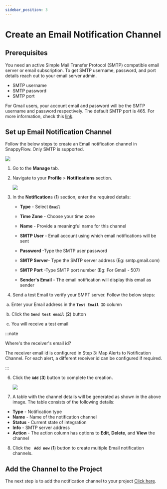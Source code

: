 ```yaml
---
sidebar_position: 3 
---
```

# Create an Email Notification Channel


## Prerequisites

You need an active Simple Mail Transfer Protocol (SMTP) compatible email server or email subscription. To get SMTP username, password, and port details reach out to your email server admin. 

- SMTP username
- SMTP password
- SMTP port

For Gmail users, your account email and password will be the SMTP username and password respectively. The default SMTP port is 465. For more information, check this [link](https://support.google.com/mail/answer/7126229?hl=en#zippy=%2Cstep-change-smtp-other-settings-in-your-email-client).

## Set up Email Notification Channel

Follow the below steps to create an Email notification channel in SnappyFlow. Only SMTP is supported. 

<img src="/img/Notifications/email/image_1.png" />

   1. Go to the **Manage** tab.

   2. Navigate to your **Profile** > **Notifications** section.

      <img src="/img/Notifications/Images/image_2.PNG" />

   3. In the **Notification**s  (**1**) section, enter the required details:

      - **Type** - Select **`Email`**

      - **Time Zone** - Choose your time zone

      - **Name** - Provide a meaningful name for this channel

      - **SMTP User** - Email account using which email notifications will be sent

      - **Password** -Type the SMTP user password

      - **SMTP Server**- Type the SMTP server address (Eg: smtp.gmail.com)

      - **SMTP Port** -Type SMTP port number (Eg: For Gmail - 507)

      - **Sender's Email** - The email notification will display this email as sender

   5. Send a test Email to verify your SMPT server. Follow the  below steps:

​             a. Enter your Email address in the **`Test Email ID`** column

​             b. Click the **`Send test email`**  (**2**) button

​             c. You will receive a test email 

:::note 

Where's the receiver's email id?

The receiver email id is configured in Step 3: Map Alerts to Notification Channel. For each alert, a different receiver id can be configured if required.

:::

6. Click the **`Add`** (**3**) button to complete the creation.

   <img src="/img/Notifications/Images/image_3.PNG" /><br /> 

7.  A table with the channel details will be generated as shown in the above image. The table consists of the following details:

   - **Type** - Notification type
   - **Name** - Name of the notification channel
   - **Status** - Current state of integration
   - **Info** - SMTP server address
   - **Action** - The action column has options to **Edit**, **Delete**, and **View** the channel

8. Click the **` Add new`**  (**1**) button to create multiple Email notification channels.

## Add the Channel to the Project

The next step is to add the notification channel to your project [Click here](/docs/Alerts_notifications/Notifications/Map_Notification_Alerts/map_projects_to_channels).

